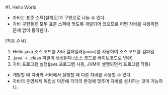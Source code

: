 #1. Hello World
- 자바는 표준 스펙(설계도)과 구현으로 나눌 수 있다.
- 자바 구현들은 모두 표준 스펙에 맞도록 개발되어 있으므로 어떤 자바를 사용하든 문제 없이 동작한다.

[작동 순서]
1. Hello.java 소스 코드를 자바 컴파일러(javac)를 사용하여 소스 코드를 컴파일
2. .java -> .class 파일이 생성된다.(소스 코드를 바이트코드로 변환)
3. 자바 프로그램 실행(java 프로그램 사용, JVM이 샐행되면서 프로그램 작동)

* 개발할 때 자바와 서버에서 실행할 때 다른 자바를 사용할 수 있다.
* 자바의 운영체제 독립성 덕분에 각각의 환경에 맞추어 자바를 설치하는 것이 가능하다.